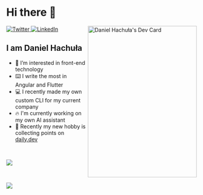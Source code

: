 # Hi there 👋

<div align="left">
  <a href="https://twitter.com/Daniel67570969">
    <img
      src="https://img.shields.io/twitter/follow/omBratteng?label=Twitter&logo=twitter&style=flat-square&color=1da1f2&logoColor=ffffff"
      alt="Twitter"
    />
  </a>
  <a href="https://www.linkedin.com/in/daniel-hachula">
    <img
      src="https://img.shields.io/static/v1?logo=linkedin&style=flat-square&color=0072b1&label=LinkedIn&message=%E2%98%86"
      alt="LinkedIn"
    />
  </a>

  <a href="https://api.daily.dev/Proxydeer" target="_blank">
    <img
      width="288"
      height="400"
      align="right"
      src="https://api.daily.dev/devcards/e07dcd94aa994388931c48bc7ed76d56.png?r=6vk"
      alt="Daniel Hachuła's Dev Card"
    />
  </a>
</div>

## I am Daniel Hachuła

- 👀 I’m interested in front-end technology
- ⌨️ I write the most in Angular and Flutter
- 💻 I recently made my own custom CLI for my current company
- 🔥 I'm currently working on my own AI assistant
- 💪 Recently my new hobby is collecting points on [daily.dev](https://daily.dev/)

</br>
<p align="left">
  <a href="https://skillicons.dev">
    <img src="https://skillicons.dev/icons?i=angular,reactivex,flutter,dart,react,nextjs,ts,js,html,css,sass,nodejs,nestjs,spring&perline=8" />
  </a>
</p>
</br>

<p align="left">
  <a href="https://skillicons.dev">
    <img src="https://skillicons.dev/icons?i=supabase,firebase,gcp,git,docker,figma,materialui,bootstrap,jenkins,postgres,postman,bash,redux,regex,vite,vscode,webpack&perline=8" />
  </a>
</p>

